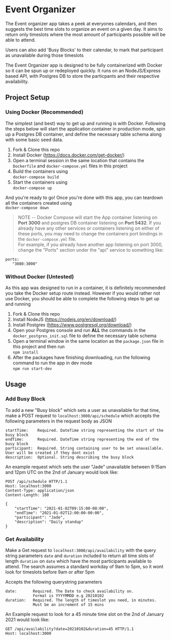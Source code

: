 # Event Organizer
The Event organizer app takes a peek at everyones calendars, and then suggests the best time slots to organize an event on a given day. It aims to return only timeslots where the most amount of participants possible will be able to attend.

Users can also add 'Busy Blocks' to their calendar, to mark that participant as unavailable during those timeslots

The Event Organizer app is designed to be fully containerized with Docker so it can be spun up or redeployed quickly. It runs on an NodeJS/Express based API, with Postgres DB to store the particpants and their respective availability.

## Project Setup
### Using Docker (Recommended)
The simplest (and best) way to get up and running is with Docker. Following the steps below will start the application container in production mode, spin up a Postgres DB container, and define the necessary table schema along with some basic seed data. 

1. Fork & Clone this repo
2. Install Docker (https://docs.docker.com/get-docker/)
3. Open a terminal session in the same location that contains the `Dockerfile` and `docker-compose.yml` files in this project
4. Build the containers using  
`docker-compose build`
5. Start the containers using  
`docker-compose up`

And you're ready to go! Once you're done with this app, you can teardown all the containers created using  
`docker-compose down`

> NOTE -- Docker Compose will start the App container listening on **Port 3000** and postgres DB container listening on **Port 5432**. If you already have any other services or containers listening on either of these ports, you may need to change the containers port bindings in the `docker-compose.yml` file.  
For example, if you already have another app listening on port 3000, change the "Ports" section under the "api" service to something like:  
```
ports:  
   "3080:3000"
```

### Without Docker (Untested)
As this app was designed to run in a container, it is definitely recommended you take the Docker setup route instead. However if you would rather not use Docker, you should be able to complete the following steps to get up and running
1. Fork & Clone this repo
2. Install NodeJS (https://nodejs.org/en/download/)
3. Install Postgres (https://www.postgresql.org/download/)
4. Open your Postgres console and run **ALL** the commands in the `docker_postgres_init.sql` file to define the necessary table schema
5. Open a terminal window in the same location as the `package.json` file in this project and then run  
`npm install`
6. After the packages have finishing downloading, run the following command to run the app in dev mode  
`npm run start-dev`

## Usage
### Add Busy Block
To add a new "Busy block" which sets a user as unavailable for that time, make a POST request to `localhost:3000/api/schedule` which accepts the following parameters in the request body as JSON
```
startTime:    Required. DateTime string representing the start of the busy block
endTime:      Required. DateTime string representing the end of the busy block
participant:  Required. String containing user to be set unavailable. User will be created if they dont exist
description:  Optional. String describing the busy block
```

An example request which sets the user "Jade" unavailable between 9:15am and 12pm UTC on the 2nd of January would look like:
```http
POST /api/schedule HTTP/1.1
Host: localhost:3000
Content-Type: application/json
Content-Length: 160

{
    "startTime": "2021-01-02T09:15:00-00:00",
    "endTime": "2021-01-02T12:00:00-00:00",
    "participant": "Jade",
    "description": "Daily standup"
}
```

### Get Availability
Make a Get request to `localhost:3000/api/availability` with the query string parameters `date` and `duration` included to return all time slots of length `duration` on `date` which have the most participants available to attend. The search assumes a standard workday of 9am to 5pm, so it wont look for timeslots before 9am or after 5pm

Accepts the following querystring parameters
```
date:       Required. The Date to check availability on. 
            Format is YYYYMMDD e.g 20210102
duration:   Required. The length of timeslot you need, in minutes.
            Must be an increment of 15 mins
```

An Example request to look for a 45 minute time slot on the 2nd of January 2021 would look like:
```http
GET /api/availability?date=20210102&duration=45 HTTP/1.1
Host: localhost:3000
```
